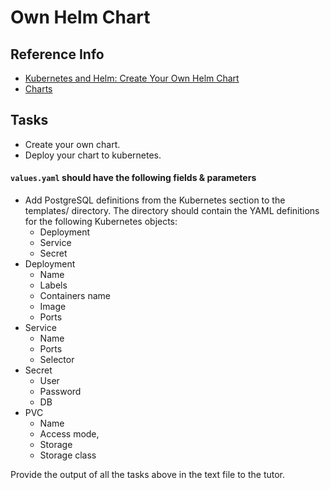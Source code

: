 # Own Helm Chart

## Reference Info

* [Kubernetes and Helm: Create Your Own Helm Chart](https://medium.com/google-cloud/kubernetes-and-helm-create-your-own-helm-chart-5f54aed894c2)
* [Charts](https://helm.sh/docs/topics/charts/)

## Tasks

* Create your own chart.
* Deploy your chart to kubernetes.

#### `values.yaml` should have the following fields & parameters

* Add PostgreSQL definitions from the Kubernetes section to the templates/ directory. The directory 
  should contain the YAML definitions for the following Kubernetes objects: 
    * Deployment
    * Service
    * Secret
* Deployment  
    * Name
    * Labels 
    * Containers name
    * Image
    * Ports
* Service
    * Name
    * Ports
    * Selector
* Secret
    * User
    * Password
    * DB
* PVC
    * Name
    * Access mode, 
    * Storage
    * Storage class

Provide the output of all the tasks above in the text file to the tutor.

